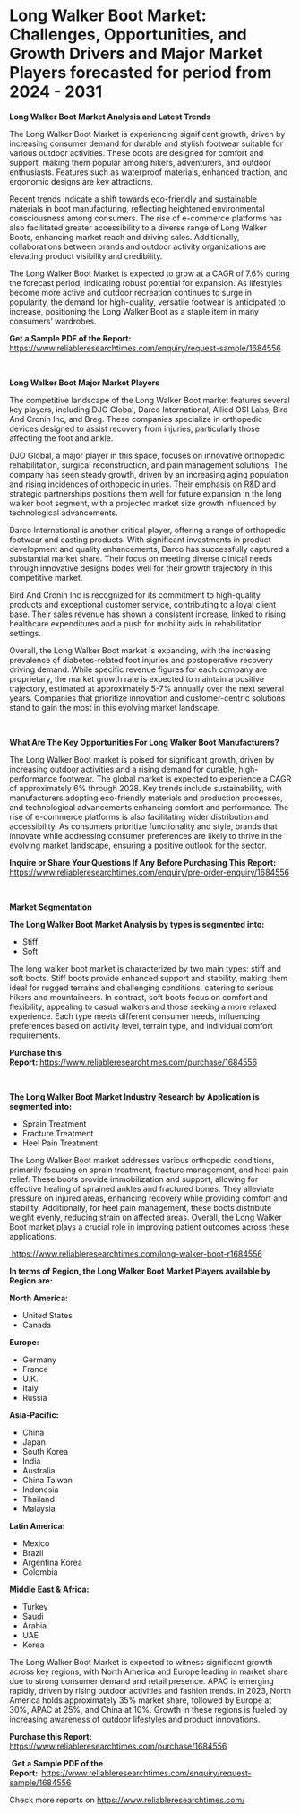 <p><h1>Long Walker Boot Market: Challenges, Opportunities, and Growth Drivers and Major Market Players forecasted for period from 2024 - 2031</h1></p><p><strong>Long Walker Boot Market Analysis and Latest Trends</strong></p>
<p><p>The Long Walker Boot Market is experiencing significant growth, driven by increasing consumer demand for durable and stylish footwear suitable for various outdoor activities. These boots are designed for comfort and support, making them popular among hikers, adventurers, and outdoor enthusiasts. Features such as waterproof materials, enhanced traction, and ergonomic designs are key attractions.</p><p>Recent trends indicate a shift towards eco-friendly and sustainable materials in boot manufacturing, reflecting heightened environmental consciousness among consumers. The rise of e-commerce platforms has also facilitated greater accessibility to a diverse range of Long Walker Boots, enhancing market reach and driving sales. Additionally, collaborations between brands and outdoor activity organizations are elevating product visibility and credibility.</p><p>The Long Walker Boot Market is expected to grow at a CAGR of 7.6% during the forecast period, indicating robust potential for expansion. As lifestyles become more active and outdoor recreation continues to surge in popularity, the demand for high-quality, versatile footwear is anticipated to increase, positioning the Long Walker Boot as a staple item in many consumers’ wardrobes.</p></p>
<p><strong>Get a Sample PDF of the Report:&nbsp;</strong> <a href="https://www.reliableresearchtimes.com/enquiry/request-sample/1684556?utm_campaign=1558&utm_medium=2&utm_source=Github&utm_content=ia&utm_term=30122024&utm_id=long-walker-boot">https://www.reliableresearchtimes.com/enquiry/request-sample/1684556</a></p>
<p>&nbsp;</p>
<p><strong>Long Walker Boot Major Market Players</strong></p>
<p><p>The competitive landscape of the Long Walker Boot market features several key players, including DJO Global, Darco International, Allied OSI Labs, Bird And Cronin Inc, and Breg. These companies specialize in orthopedic devices designed to assist recovery from injuries, particularly those affecting the foot and ankle.</p><p>DJO Global, a major player in this space, focuses on innovative orthopedic rehabilitation, surgical reconstruction, and pain management solutions. The company has seen steady growth, driven by an increasing aging population and rising incidences of orthopedic injuries. Their emphasis on R&D and strategic partnerships positions them well for future expansion in the long walker boot segment, with a projected market size growth influenced by technological advancements.</p><p>Darco International is another critical player, offering a range of orthopedic footwear and casting products. With significant investments in product development and quality enhancements, Darco has successfully captured a substantial market share. Their focus on meeting diverse clinical needs through innovative designs bodes well for their growth trajectory in this competitive market.</p><p>Bird And Cronin Inc is recognized for its commitment to high-quality products and exceptional customer service, contributing to a loyal client base. Their sales revenue has shown a consistent increase, linked to rising healthcare expenditures and a push for mobility aids in rehabilitation settings.</p><p>Overall, the Long Walker Boot market is expanding, with the increasing prevalence of diabetes-related foot injuries and postoperative recovery driving demand. While specific revenue figures for each company are proprietary, the market growth rate is expected to maintain a positive trajectory, estimated at approximately 5-7% annually over the next several years. Companies that prioritize innovation and customer-centric solutions stand to gain the most in this evolving market landscape.</p></p>
<p>&nbsp;</p>
<p><strong>What Are The Key Opportunities For Long Walker Boot Manufacturers?</strong></p>
<p><p>The Long Walker Boot market is poised for significant growth, driven by increasing outdoor activities and a rising demand for durable, high-performance footwear. The global market is expected to experience a CAGR of approximately 6% through 2028. Key trends include sustainability, with manufacturers adopting eco-friendly materials and production processes, and technological advancements enhancing comfort and performance. The rise of e-commerce platforms is also facilitating wider distribution and accessibility. As consumers prioritize functionality and style, brands that innovate while addressing consumer preferences are likely to thrive in the evolving market landscape, ensuring a positive outlook for the sector.</p></p>
<p><strong>Inquire or Share Your Questions If Any Before Purchasing This Report:</strong> <a href="https://www.reliableresearchtimes.com/enquiry/pre-order-enquiry/1684556?utm_campaign=1558&utm_medium=2&utm_source=Github&utm_content=ia&utm_term=30122024&utm_id=long-walker-boot">https://www.reliableresearchtimes.com/enquiry/pre-order-enquiry/1684556</a></p>
<p>&nbsp;</p>
<p><strong>Market Segmentation</strong></p>
<p><strong>The Long Walker Boot Market Analysis by types is segmented into:</strong></p>
<p><ul><li>Stiff</li><li>Soft</li></ul></p>
<p><p>The long walker boot market is characterized by two main types: stiff and soft boots. Stiff boots provide enhanced support and stability, making them ideal for rugged terrains and challenging conditions, catering to serious hikers and mountaineers. In contrast, soft boots focus on comfort and flexibility, appealing to casual walkers and those seeking a more relaxed experience. Each type meets different consumer needs, influencing preferences based on activity level, terrain type, and individual comfort requirements.</p></p>
<p><strong>Purchase this Report:&nbsp;</strong><a href="https://www.reliableresearchtimes.com/purchase/1684556?utm_campaign=1558&utm_medium=2&utm_source=Github&utm_content=ia&utm_term=30122024&utm_id=long-walker-boot">https://www.reliableresearchtimes.com/purchase/1684556</a></p>
<p>&nbsp;</p>
<p><strong>The Long Walker Boot Market Industry Research by Application is segmented into:</strong></p>
<p><ul><li>Sprain Treatment</li><li>Fracture Treatment</li><li>Heel Pain Treatment</li></ul></p>
<p><p>The Long Walker Boot market addresses various orthopedic conditions, primarily focusing on sprain treatment, fracture management, and heel pain relief. These boots provide immobilization and support, allowing for effective healing of sprained ankles and fractured bones. They alleviate pressure on injured areas, enhancing recovery while providing comfort and stability. Additionally, for heel pain management, these boots distribute weight evenly, reducing strain on affected areas. Overall, the Long Walker Boot market plays a crucial role in improving patient outcomes across these applications.</p></p>
<p><a href="https://www.reliableresearchtimes.com/long-walker-boot-r1684556?utm_campaign=1558&utm_medium=2&utm_source=Github&utm_content=ia&utm_term=30122024&utm_id=long-walker-boot">&nbsp;https://www.reliableresearchtimes.com/long-walker-boot-r1684556</a></p>
<p><strong>In terms of Region, the Long Walker Boot Market Players available by Region are:</strong></p>
<p>
    <p> <strong> North America: </strong>
        <ul>
            <li>United States</li>
            <li>Canada</li>
        </ul>
        </p> 
    <p> <strong> Europe: </strong>
        <ul>
            <li>Germany</li>
            <li>France</li>
            <li>U.K.</li>
            <li>Italy</li>
            <li>Russia</li>
        </ul>
        </p> 
    <p> <strong> Asia-Pacific: </strong>
        <ul>
            <li>China</li>
            <li>Japan</li>
            <li>South Korea</li>
            <li>India</li>
            <li>Australia</li>
            <li>China Taiwan</li>
            <li>Indonesia</li>
            <li>Thailand</li>
            <li>Malaysia</li>
        </ul>
        </p> 
    <p> <strong> Latin America: </strong>
        <ul>
            <li>Mexico</li>
            <li>Brazil</li>
            <li>Argentina Korea</li>
            <li>Colombia</li>
        </ul>
        </p> 
    <p> <strong> Middle East & Africa: </strong>
        <ul>
            <li>Turkey</li>
            <li>Saudi</li>
            <li>Arabia</li>
            <li>UAE</li>
            <li>Korea</li>
        </ul>
    </p>
    </p>
<p><p>The Long Walker Boot Market is expected to witness significant growth across key regions, with North America and Europe leading in market share due to strong consumer demand and retail presence. APAC is emerging rapidly, driven by rising outdoor activities and fashion trends. In 2023, North America holds approximately 35% market share, followed by Europe at 30%, APAC at 25%, and China at 10%. Growth in these regions is fueled by increasing awareness of outdoor lifestyles and product innovations.</p></p>
<p><strong>Purchase this Report: </strong><a href="https://www.reliableresearchtimes.com/purchase/1684556?utm_campaign=1558&utm_medium=2&utm_source=Github&utm_content=ia&utm_term=30122024&utm_id=long-walker-boot">https://www.reliableresearchtimes.com/purchase/1684556</a></p>
<p>&nbsp;<strong>Get a Sample PDF of the Report:&nbsp;&nbsp;</strong><a href="https://www.reliableresearchtimes.com/enquiry/request-sample/1684556?utm_campaign=1558&utm_medium=2&utm_source=Github&utm_content=ia&utm_term=30122024&utm_id=long-walker-boot">https://www.reliableresearchtimes.com/enquiry/request-sample/1684556</a></p>
<p><strong></strong></p>
<p>Check more reports on <a href="https://www.reliableresearchtimes.com/?utm_campaign=1558&utm_medium=2&utm_source=Github&utm_content=ia&utm_term=30122024&utm_id=long-walker-boot">https://www.reliableresearchtimes.com/</a></p>